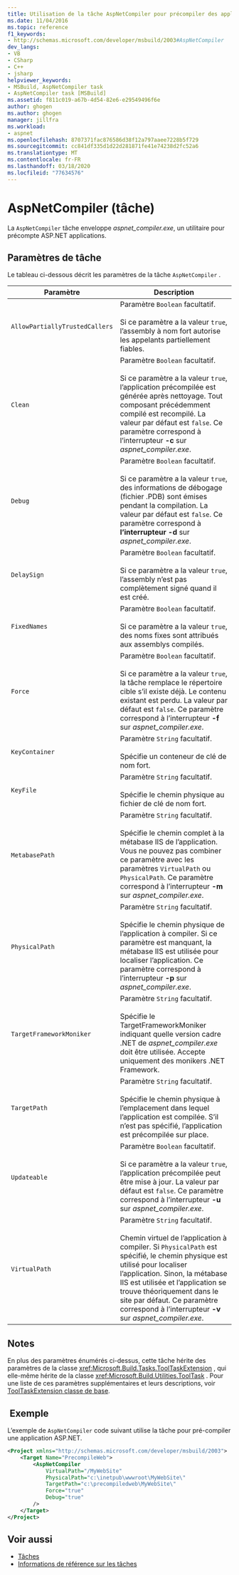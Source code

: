 ```yaml
---
title: Utilisation de la tâche AspNetCompiler pour précompiler des applications ASP.NET | Microsoft Docs
ms.date: 11/04/2016
ms.topic: reference
f1_keywords:
- http://schemas.microsoft.com/developer/msbuild/2003#AspNetCompiler
dev_langs:
- VB
- CSharp
- C++
- jsharp
helpviewer_keywords:
- MSBuild, AspNetCompiler task
- AspNetCompiler task [MSBuild]
ms.assetid: f811c019-a67b-4d54-82e6-e29549496f6e
author: ghogen
ms.author: ghogen
manager: jillfra
ms.workload:
- aspnet
ms.openlocfilehash: 8707371fac876586d38f12a797aaee7228b5f729
ms.sourcegitcommit: cc841df335d1d22d281871fe41e74238d2fc52a6
ms.translationtype: MT
ms.contentlocale: fr-FR
ms.lasthandoff: 03/18/2020
ms.locfileid: "77634576"
---
```

# <a name="aspnetcompiler-task"></a>AspNetCompiler (tâche)

La `AspNetCompiler` tâche enveloppe *aspnet_compiler.exe*, un utilitaire pour précompte ASP.NET applications.

## <a name="task-parameters"></a>Paramètres de tâche

Le tableau ci-dessous décrit les paramètres de la tâche `AspNetCompiler` .

|Paramètre|Description|
|---------------|-----------------|
|`AllowPartiallyTrustedCallers`|Paramètre `Boolean` facultatif.<br /><br /> Si ce paramètre a la valeur `true`, l’assembly à nom fort autorise les appelants partiellement fiables.|
|`Clean`|Paramètre `Boolean` facultatif.<br /><br /> Si ce paramètre a la valeur `true`, l’application précompilée est générée après nettoyage. Tout composant précédemment compilé est recompilé. La valeur par défaut est `false`. Ce paramètre correspond à l’interrupteur **-c** sur *aspnet_compiler.exe*.|
|`Debug`|Paramètre `Boolean` facultatif.<br /><br /> Si ce paramètre a la valeur `true`, des informations de débogage (fichier .PDB) sont émises pendant la compilation. La valeur par défaut est `false`. Ce paramètre correspond à **l’interrupteur -d** sur *aspnet_compiler.exe*.|
|`DelaySign`|Paramètre `Boolean` facultatif.<br /><br /> Si ce paramètre a la valeur `true`, l’assembly n’est pas complètement signé quand il est créé.|
|`FixedNames`|Paramètre `Boolean` facultatif.<br /><br /> Si ce paramètre a la valeur `true`, des noms fixes sont attribués aux assemblys compilés.|
|`Force`|Paramètre `Boolean` facultatif.<br /><br /> Si ce paramètre a la valeur `true`, la tâche remplace le répertoire cible s’il existe déjà. Le contenu existant est perdu. La valeur par défaut est `false`. Ce paramètre correspond à l’interrupteur **-f** sur *aspnet_compiler.exe*.|
|`KeyContainer`|Paramètre `String` facultatif.<br /><br /> Spécifie un conteneur de clé de nom fort.|
|`KeyFile`|Paramètre `String` facultatif.<br /><br /> Spécifie le chemin physique au fichier de clé de nom fort.|
|`MetabasePath`|Paramètre `String` facultatif.<br /><br /> Spécifie le chemin complet à la métabase IIS de l’application. Vous ne pouvez pas combiner ce paramètre avec les paramètres `VirtualPath` ou `PhysicalPath`. Ce paramètre correspond à l’interrupteur **-m** sur *aspnet_compiler.exe*.|
|`PhysicalPath`|Paramètre `String` facultatif.<br /><br /> Spécifie le chemin physique de l’application à compiler. Si ce paramètre est manquant, la métabase IIS est utilisée pour localiser l’application. Ce paramètre correspond à l’interrupteur **-p** sur *aspnet_compiler.exe*.|
|`TargetFrameworkMoniker`|Paramètre `String` facultatif.<br /><br /> Spécifie le TargetFrameworkMoniker indiquant quelle version cadre .NET de *aspnet_compiler.exe* doit être utilisée. Accepte uniquement des monikers .NET Framework.|
|`TargetPath`|Paramètre `String` facultatif.<br /><br /> Spécifie le chemin physique à l’emplacement dans lequel l’application est compilée. S’il n’est pas spécifié, l’application est précompilée sur place.|
|`Updateable`|Paramètre `Boolean` facultatif.<br /><br /> Si ce paramètre a la valeur `true`, l’application précompilée peut être mise à jour.  La valeur par défaut est `false`. Ce paramètre correspond à l’interrupteur **-u** sur *aspnet_compiler.exe*.|
|`VirtualPath`|Paramètre `String` facultatif.<br /><br /> Chemin virtuel de l’application à compiler. Si `PhysicalPath` est spécifié, le chemin physique est utilisé pour localiser l’application. Sinon, la métabase IIS est utilisée et l’application se trouve théoriquement dans le site par défaut. Ce paramètre correspond à l’interrupteur **-v** sur *aspnet_compiler.exe*.|

## <a name="remarks"></a>Notes 

En plus des paramètres énumérés ci-dessus, cette tâche hérite des paramètres de la classe <xref:Microsoft.Build.Tasks.ToolTaskExtension> , qui elle-même hérite de la classe <xref:Microsoft.Build.Utilities.ToolTask> . Pour une liste de ces paramètres supplémentaires et leurs descriptions, voir [ToolTaskExtension classe de base](../msbuild/tooltaskextension-base-class.md).

## <a name="example"></a> Exemple

L’exemple de `AspNetCompiler` code suivant utilise la tâche pour pré-compiler une application ASP.NET.

```xml
<Project xmlns="http://schemas.microsoft.com/developer/msbuild/2003">
    <Target Name="PrecompileWeb">
        <AspNetCompiler
            VirtualPath="/MyWebSite"
            PhysicalPath="c:\inetpub\wwwroot\MyWebSite\"
            TargetPath="c:\precompiledweb\MyWebSite\"
            Force="true"
            Debug="true"
        />
    </Target>
</Project>
```

## <a name="see-also"></a>Voir aussi

* [Tâches](../msbuild/msbuild-tasks.md)
* [Informations de référence sur les tâches](../msbuild/msbuild-task-reference.md)
